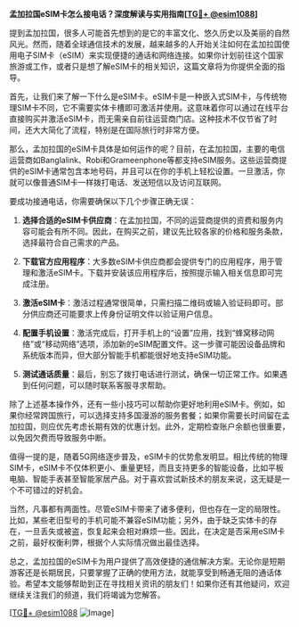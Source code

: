 **孟加拉国eSIM卡怎么接电话？深度解读与实用指南[[TG💪+ @esim1088](https://t.me/s/esim1088)]**

提到孟加拉国，很多人可能首先想到的是它的丰富文化、悠久历史以及美丽的自然风光。然而，随着全球通信技术的发展，越来越多的人开始关注如何在孟加拉国使用电子SIM卡（eSIM）来实现便捷的通话和网络连接。如果你计划前往这个国家旅游或工作，或者只是想了解eSIM卡的相关知识，这篇文章将为你提供全面的指导。

首先，让我们来了解一下什么是eSIM卡。eSIM卡是一种嵌入式SIM卡，与传统物理SIM卡不同，它不需要实体卡槽即可激活并使用。这意味着你可以通过在线平台直接购买并激活eSIM卡，而无需亲自前往运营商门店。这种技术不仅节省了时间，还大大简化了流程，特别是在国际旅行时非常方便。

那么，孟加拉国的eSIM卡具体是如何运作的呢？目前，在孟加拉国，主要的电信运营商如Banglalink、Robi和Grameenphone等都支持eSIM服务。这些运营商提供的eSIM卡通常包含本地号码，并且可以在你的手机上轻松设置。一旦激活，你就可以像普通SIM卡一样拨打电话、发送短信以及访问互联网。

要成功接通电话，你需要确保以下几个步骤正确无误：

1. **选择合适的eSIM卡供应商**：在孟加拉国，不同的运营商提供的资费和服务内容可能会有所不同。因此，在购买之前，建议先比较各家的价格和服务条款，选择最符合自己需求的产品。

2. **下载官方应用程序**：大多数eSIM卡供应商都会提供专门的应用程序，用于管理和激活eSIM卡。下载并安装该应用程序后，按照提示输入相关信息即可完成注册。

3. **激活eSIM卡**：激活过程通常很简单，只需扫描二维码或输入验证码即可。部分供应商还可能要求上传身份证明文件以验证用户信息。

4. **配置手机设置**：激活完成后，打开手机上的“设置”应用，找到“蜂窝移动网络”或“移动网络”选项，添加新的eSIM配置文件。这一步骤可能因设备品牌和系统版本而异，但大部分智能手机都能很好地支持eSIM功能。

5. **测试通话质量**：最后，别忘了拨打电话进行测试，确保一切正常工作。如果遇到任何问题，可以随时联系客服寻求帮助。

除了上述基本操作外，还有一些小技巧可以帮助你更好地利用eSIM卡。例如，如果你经常跨国旅行，可以选择支持多国漫游的服务套餐；如果你需要长时间留在孟加拉国，则应优先考虑长期有效的优惠计划。此外，定期检查账户余额也很重要，以免因欠费而导致服务中断。

值得一提的是，随着5G网络逐步普及，eSIM卡的优势愈发明显。相比传统的物理SIM卡，eSIM卡不仅体积更小、重量更轻，而且支持更多的智能设备，比如平板电脑、智能手表甚至智能家居产品。对于喜欢尝试新技术的朋友来说，这无疑是一个不可错过的好机会。

当然，凡事都有两面性。尽管eSIM卡带来了诸多便利，但也存在一定的局限性。比如，某些老旧型号的手机可能不兼容eSIM功能；另外，由于缺乏实体卡的存在，一旦丢失或被盗，恢复起来会相对麻烦一些。因此，在决定是否采用eSIM卡之前，最好权衡利弊，根据个人实际情况做出最佳选择。

总之，孟加拉国的eSIM卡为用户提供了高效便捷的通信解决方案。无论你是短期游客还是长期居民，只要掌握了正确的使用方法，就能享受到畅通无阻的通话体验。希望本文能够帮助到正在寻找相关资讯的朋友们！如果你还有其他疑问，欢迎继续关注我们的频道，我们将竭诚为您解答。

[[TG💪+ @esim1088](https://t.me/s/esim1088) ![Image](https://i.postimg.cc/4NQfJmqS/Snipaste-2025-05-13-00-14-12.png)]